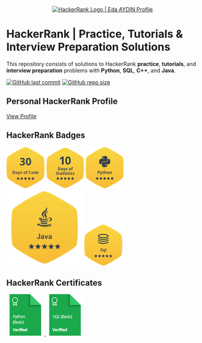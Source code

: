 <p align="center">
    <a href="https://www.hackerrank.com/edaaydinea">
        <img alt="HackerRank Logo | Eda AYDIN Profile" src="https://hrcdn.net/fcore/assets/brand/typemark_60x200-7435b42d20.svg", width = 450 >
    </a>
</p>

# HackerRank | Practice, Tutorials & Interview Preparation Solutions

This repository consists of solutions to HackerRank **practice**, **tutorials**, and **interview preparation** problems with **Python**, **SQL**, **C++**, and **Java**.

[![GitHub last commit](https://img.shields.io/github/last-commit/edaaydinea/HackerRank)](https://github.com/edaaydinea/HackerRank/commits/master)
[![GitHub repo size](https://img.shields.io/github/repo-size/edaaydinea/HackerRank)](https://github.com/edaaydinea/HackerRank/archive/master.zip)

## Personal HackerRank Profile

[View Profile](https://www.hackerrank.com/edaaydinea)

## HackerRank Badges

![30 Days of Code](https://raw.githubusercontent.com/edaaydinea/HackerRank/master/Badges/30-days-of-code_5_star.png)
![10 Days of Statistics](https://raw.githubusercontent.com/edaaydinea/HackerRank/master/Badges/10_days_of_statistics_5_star.png)
![Python](https://raw.githubusercontent.com/edaaydinea/HackerRank/master/Badges/python_5_star.png)
![Java](https://raw.githubusercontent.com/edaaydinea/HackerRank/master/Badges/java_5_star.png)
![SQL](https://raw.githubusercontent.com/edaaydinea/HackerRank/master/Badges/sql_5_star.png)


## HackerRank Certificates


<a href="Skills%20Certification/Python%20(Basic)%20Certificate.png">
    <img src="Badges/python_basic_skill.png" alt="Python (Basic) Certificate"/>
</a>
<a href="Skills%20Certification/SQL%20(Basic)%20Certificate.png">
    <img src="Badges/sql_basic_skill.png" alt="SQL (Basic) Certificate"/>
</a>
